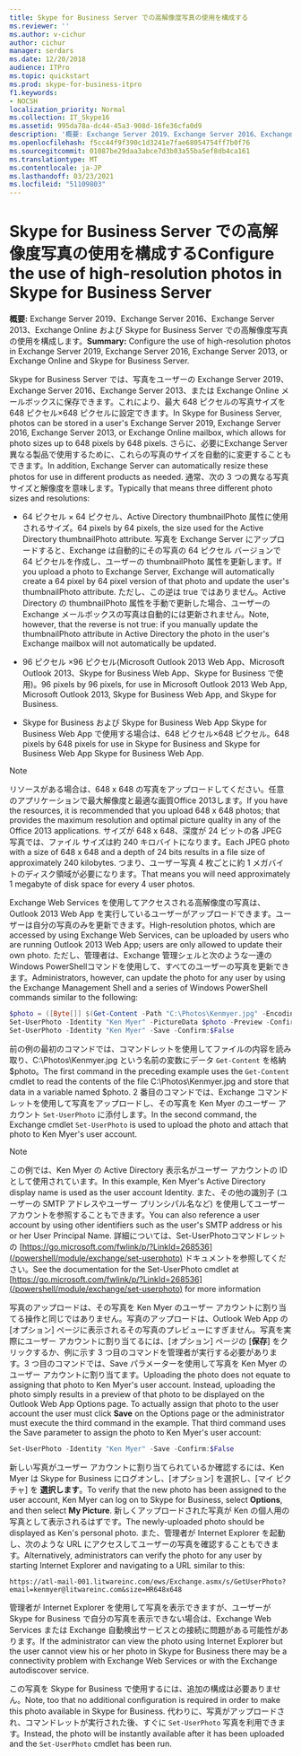 ```yaml
---
title: Skype for Business Server での高解像度写真の使用を構成する
ms.reviewer: ''
ms.author: v-cichur
author: cichur
manager: serdars
ms.date: 12/20/2018
audience: ITPro
ms.topic: quickstart
ms.prod: skype-for-business-itpro
f1.keywords:
- NOCSH
localization_priority: Normal
ms.collection: IT_Skype16
ms.assetid: 995da78a-dc44-45a3-908d-16fe36cfa0d9
description: '概要: Exchange Server 2019、Exchange Server 2016、Exchange Server 2013、または Exchange Online および Skype for Business Server での高解像度写真の使用を構成します。'
ms.openlocfilehash: f5cc44f9f390c1d3241e7fae68054754ff7b0f76
ms.sourcegitcommit: 01087be29daa3abce7d3b03a55ba5ef8db4ca161
ms.translationtype: MT
ms.contentlocale: ja-JP
ms.lasthandoff: 03/23/2021
ms.locfileid: "51109803"
---
```

# <a name="configure-the-use-of-high-resolution-photos-in-skype-for-business-server"></a><span data-ttu-id="d8627-103">Skype for Business Server での高解像度写真の使用を構成する</span><span class="sxs-lookup"><span data-stu-id="d8627-103">Configure the use of high-resolution photos in Skype for Business Server</span></span>
 
<span data-ttu-id="d8627-104">**概要:** Exchange Server 2019、Exchange Server 2016、Exchange Server 2013、Exchange Online および Skype for Business Server での高解像度写真の使用を構成します。</span><span class="sxs-lookup"><span data-stu-id="d8627-104">**Summary:** Configure the use of high-resolution photos in Exchange Server 2019, Exchange Server 2016, Exchange Server 2013, or Exchange Online and Skype for Business Server.</span></span>
  
<span data-ttu-id="d8627-105">Skype for Business Server では、写真をユーザーの Exchange Server 2019、Exchange Server 2016、Exchange Server 2013、または Exchange Online メールボックスに保存できます。これにより、最大 648 ピクセルの写真サイズを 648 ピクセル×648 ピクセルに設定できます。</span><span class="sxs-lookup"><span data-stu-id="d8627-105">In Skype for Business Server, photos can be stored in a user's Exchange Server 2019, Exchange Server 2016, Exchange Server 2013, or Exchange Online mailbox, which allows for photo sizes up to 648 pixels by 648 pixels.</span></span> <span data-ttu-id="d8627-106">さらに、必要にExchange Server異なる製品で使用するために、これらの写真のサイズを自動的に変更することもできます。</span><span class="sxs-lookup"><span data-stu-id="d8627-106">In addition, Exchange Server can automatically resize these photos for use in different products as needed.</span></span> <span data-ttu-id="d8627-107">通常、次の 3 つの異なる写真サイズと解像度を意味します。</span><span class="sxs-lookup"><span data-stu-id="d8627-107">Typically that means three different photo sizes and resolutions:</span></span>
  
- <span data-ttu-id="d8627-108">64 ピクセル × 64 ピクセル、Active Directory thumbnailPhoto 属性に使用されるサイズ。</span><span class="sxs-lookup"><span data-stu-id="d8627-108">64 pixels by 64 pixels, the size used for the Active Directory thumbnailPhoto attribute.</span></span> <span data-ttu-id="d8627-109">写真を Exchange Server にアップロードすると、Exchange は自動的にその写真の 64 ピクセル バージョンで 64 ピクセルを作成し、ユーザーの thumbnailPhoto 属性を更新します。</span><span class="sxs-lookup"><span data-stu-id="d8627-109">If you upload a photo to Exchange Server, Exchange will automatically create a 64 pixel by 64 pixel version of that photo and update the user's thumbnailPhoto attribute.</span></span> <span data-ttu-id="d8627-110">ただし、この逆は true ではありません。Active Directory の thumbnailPhoto 属性を手動で更新した場合、ユーザーの Exchange メールボックスの写真は自動的には更新されません。</span><span class="sxs-lookup"><span data-stu-id="d8627-110">Note, however, that the reverse is not true: if you manually update the thumbnailPhoto attribute in Active Directory the photo in the user's Exchange mailbox will not automatically be updated.</span></span>
    
- <span data-ttu-id="d8627-111">96 ピクセル ×96 ピクセル(Microsoft Outlook 2013 Web App、Microsoft Outlook 2013、Skype for Business Web App、Skype for Business で使用)。</span><span class="sxs-lookup"><span data-stu-id="d8627-111">96 pixels by 96 pixels, for use in Microsoft Outlook 2013 Web App, Microsoft Outlook 2013, Skype for Business Web App, and Skype for Business.</span></span>
    
- <span data-ttu-id="d8627-112">Skype for Business および Skype for Business Web App Skype for Business Web App で使用する場合は、648 ピクセル×648 ピクセル。</span><span class="sxs-lookup"><span data-stu-id="d8627-112">648 pixels by 648 pixels for use in Skype for Business and Skype for Business Web App Skype for Business Web App.</span></span>
    
> [!NOTE]
> <span data-ttu-id="d8627-113">リソースがある場合は、648 x 648 の写真をアップロードしてください。任意のアプリケーションで最大解像度と最適な画質Office 2013します。</span><span class="sxs-lookup"><span data-stu-id="d8627-113">If you have the resources, it is recommended that you upload 648 x 648 photos; that provides the maximum resolution and optimal picture quality in any of the Office 2013 applications.</span></span> <span data-ttu-id="d8627-114">サイズが 648 x 648、深度が 24 ビットの各 JPEG 写真では、ファイル サイズは約 240 キロバイトになります。</span><span class="sxs-lookup"><span data-stu-id="d8627-114">Each JPEG photo with a size of 648 x 648 and a depth of 24 bits results in a file size of approximately 240 kilobytes.</span></span> <span data-ttu-id="d8627-115">つまり、ユーザー写真 4 枚ごとに約 1 メガバイトのディスク領域が必要になります。</span><span class="sxs-lookup"><span data-stu-id="d8627-115">That means you will need approximately 1 megabyte of disk space for every 4 user photos.</span></span> 
  
<span data-ttu-id="d8627-116">Exchange Web Services を使用してアクセスされる高解像度の写真は、Outlook 2013 Web App を実行しているユーザーがアップロードできます。ユーザーは自分の写真のみを更新できます。</span><span class="sxs-lookup"><span data-stu-id="d8627-116">High-resolution photos, which are accessed by using Exchange Web Services, can be uploaded by users who are running Outlook 2013 Web App; users are only allowed to update their own photo.</span></span> <span data-ttu-id="d8627-117">ただし、管理者は、Exchange 管理シェルと次のような一連の Windows PowerShellコマンドを使用して、すべてのユーザーの写真を更新できます。</span><span class="sxs-lookup"><span data-stu-id="d8627-117">Administrators, however, can update the photo for any user by using the Exchange Management Shell and a series of Windows PowerShell commands similar to the following:</span></span>
  
```powershell
$photo = ([Byte[]] $(Get-Content -Path "C:\Photos\Kenmyer.jpg" -Encoding Byte -ReadCount 0))
Set-UserPhoto -Identity "Ken Myer" -PictureData $photo -Preview -Confirm:$False
Set-UserPhoto -Identity "Ken Myer" -Save -Confirm:$False
```

<span data-ttu-id="d8627-118">前の例の最初のコマンドでは、コマンドレットを使用してファイルの内容を読み取り、C:\Photos\Kenmyer.jpg という名前の変数にデータ `Get-Content` を格納$photo。</span><span class="sxs-lookup"><span data-stu-id="d8627-118">The first command in the preceding example uses the `Get-Content` cmdlet to read the contents of the file C:\Photos\Kenmyer.jpg and store that data in a variable named $photo.</span></span> <span data-ttu-id="d8627-119">2 番目のコマンドでは、Exchange コマンドレットを使用して写真をアップロードし、その写真を Ken Myer のユーザー アカウント `Set-UserPhoto` に添付します。</span><span class="sxs-lookup"><span data-stu-id="d8627-119">In the second command, the Exchange cmdlet `Set-UserPhoto` is used to upload the photo and attach that photo to Ken Myer's user account.</span></span>
  
> [!NOTE]
> <span data-ttu-id="d8627-120">この例では、Ken Myer の Active Directory 表示名がユーザー アカウントの ID として使用されています。</span><span class="sxs-lookup"><span data-stu-id="d8627-120">In this example, Ken Myer's Active Directory display name is used as the user account Identity.</span></span> <span data-ttu-id="d8627-121">また、その他の識別子 (ユーザーの SMTP アドレスやユーザー プリンシパル名など) を使用してユーザー アカウントを参照することもできます。</span><span class="sxs-lookup"><span data-stu-id="d8627-121">You can also reference a user account by using other identifiers such as the user's SMTP address or his or her User Principal Name.</span></span> <span data-ttu-id="d8627-122">詳細については、Set-UserPhotoコマンドレットの [https://go.microsoft.com/fwlink/p/?LinkId=268536](/powershell/module/exchange/set-userphoto) ドキュメントを参照してください。</span><span class="sxs-lookup"><span data-stu-id="d8627-122">See the documentation for the Set-UserPhoto cmdlet at [https://go.microsoft.com/fwlink/p/?LinkId=268536](/powershell/module/exchange/set-userphoto) for more information</span></span>
  
<span data-ttu-id="d8627-p107">写真のアップロードは、その写真を Ken Myer のユーザー アカウントに割り当てる操作と同じではありません。写真のアップロードは、Outlook Web App の [オプション] ページに表示されるその写真のプレビューにすぎません。写真を実際にユーザー アカウントに割り当てるには、[オプション] ページの [**保存**] をクリックするか、例に示す 3 つ目のコマンドを管理者が実行する必要があります。3 つ目のコマンドでは、Save パラメーターを使用して写真を Ken Myer のユーザー アカウントに割り当てます。</span><span class="sxs-lookup"><span data-stu-id="d8627-p107">Uploading the photo does not equate to assigning that photo to Ken Myer's user account. Instead, uploading the photo simply results in a preview of that photo to be displayed on the Outlook Web App Options page. To actually assign that photo to the user account the user must click **Save** on the Options page or the administrator must execute the third command in the example. That third command uses the Save parameter to assign the photo to Ken Myer's user account:</span></span>
  
```powershell
Set-UserPhoto -Identity "Ken Myer" -Save -Confirm:$False
```

<span data-ttu-id="d8627-127">新しい写真がユーザー アカウントに割り当てられているか確認するには、Ken Myer は Skype for Business にログオンし、[オプション] を選択し、[マイ ピクチャ] を **選択します**。</span><span class="sxs-lookup"><span data-stu-id="d8627-127">To verify that the new photo has been assigned to the user account, Ken Myer can log on to Skype for Business, select **Options**, and then select **My Picture**.</span></span> <span data-ttu-id="d8627-128">新しくアップロードされた写真が Ken の個人用の写真として表示されるはずです。</span><span class="sxs-lookup"><span data-stu-id="d8627-128">The newly-uploaded photo should be displayed as Ken's personal photo.</span></span> <span data-ttu-id="d8627-129">また、管理者が Internet Explorer を起動し、次のような URL にアクセスしてユーザーの写真を確認することもできます。</span><span class="sxs-lookup"><span data-stu-id="d8627-129">Alternatively, administrators can verify the photo for any user by starting Internet Explorer and navigating to a URL similar to this:</span></span>
  
```console
https://atl-mail-001.litwareinc.com/ews/Exchange.asmx/s/GetUserPhoto?email=kenmyer@litwareinc.com&size=HR648x648
```

<span data-ttu-id="d8627-130">管理者が Internet Explorer を使用して写真を表示できますが、ユーザーが Skype for Business で自分の写真を表示できない場合は、Exchange Web Services または Exchange 自動検出サービスとの接続に問題がある可能性があります。</span><span class="sxs-lookup"><span data-stu-id="d8627-130">If the administrator can view the photo using Internet Explorer but the user cannot view his or her photo in Skype for Business there may be a connectivity problem with Exchange Web Services or with the Exchange autodiscover service.</span></span>
  
<span data-ttu-id="d8627-131">この写真を Skype for Business で使用するには、追加の構成は必要ありません。</span><span class="sxs-lookup"><span data-stu-id="d8627-131">Note, too that no additional configuration is required in order to make this photo available in Skype for Business.</span></span> <span data-ttu-id="d8627-132">代わりに、写真がアップロードされ、コマンドレットが実行された後、すぐに `Set-UserPhoto` 写真を利用できます。</span><span class="sxs-lookup"><span data-stu-id="d8627-132">Instead, the photo will be instantly available after it has been uploaded and the `Set-UserPhoto` cmdlet has been run.</span></span>